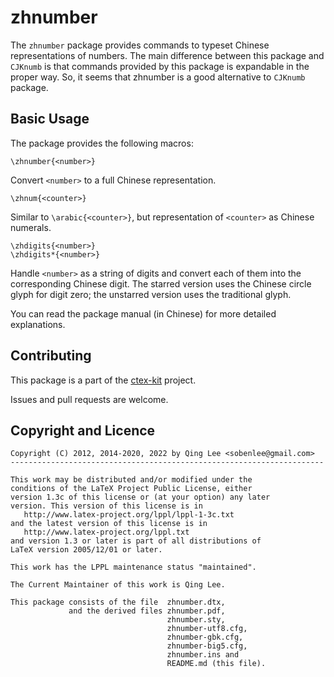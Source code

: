 zhnumber
========

The `zhnumber` package provides commands to typeset Chinese representations of
numbers. The main difference between this package and `CJKnumb` is that commands
provided by this package is expandable in the proper way. So, it seems that
zhnumber is a good alternative to `CJKnumb` package.

Basic Usage
-----------
The package provides the following macros:

    \zhnumber{<number>}

Convert `<number>` to a full Chinese representation.

    \zhnum{<counter>}

Similar to `\arabic{<counter>}`, but representation of `<counter>`
as Chinese numerals.

    \zhdigits{<number>}
    \zhdigits*{<number>}

Handle `<number>` as a string of digits and convert each of them into the
corresponding Chinese digit. The starred version uses the Chinese circle glyph
for digit zero; the unstarred version uses the traditional glyph.

You can read the package manual (in Chinese) for more detailed explanations.

Contributing
------------

This package is a part of the [ctex-kit](https://github.com/CTeX-org/ctex-kit) project.

Issues and pull requests are welcome.

Copyright and Licence
---------------------

    Copyright (C) 2012, 2014-2020, 2022 by Qing Lee <sobenlee@gmail.com>
    ----------------------------------------------------------------------

    This work may be distributed and/or modified under the
    conditions of the LaTeX Project Public License, either
    version 1.3c of this license or (at your option) any later
    version. This version of this license is in
       http://www.latex-project.org/lppl/lppl-1-3c.txt
    and the latest version of this license is in
       http://www.latex-project.org/lppl.txt
    and version 1.3 or later is part of all distributions of
    LaTeX version 2005/12/01 or later.

    This work has the LPPL maintenance status "maintained".

    The Current Maintainer of this work is Qing Lee.

    This package consists of the file  zhnumber.dtx,
                 and the derived files zhnumber.pdf,
                                       zhnumber.sty,
                                       zhnumber-utf8.cfg,
                                       zhnumber-gbk.cfg,
                                       zhnumber-big5.cfg,
                                       zhnumber.ins and
                                       README.md (this file).
